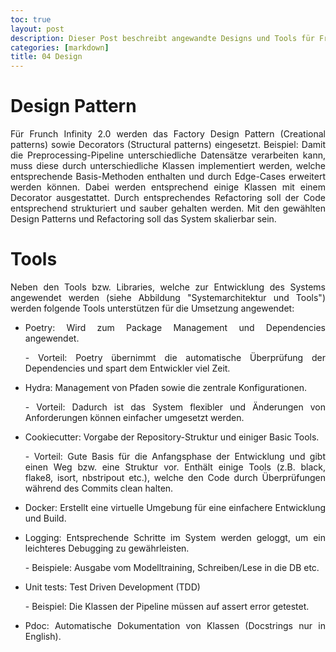 ```yaml
---
toc: true
layout: post
description: Dieser Post beschreibt angewandte Designs und Tools für Frunch Infinity 2.0
categories: [markdown]
title: 04 Design
---
```


# Design Pattern
<p style="text-align: justify;">Für Frunch Infinity 2.0 werden das Factory Design Pattern (Creational patterns) sowie Decorators (Structural patterns) eingesetzt. Beispiel: Damit die Preprocessing-Pipeline unterschiedliche Datensätze verarbeiten kann, muss diese durch unterschiedliche Klassen implementiert werden, welche entsprechende Basis-Methoden enthalten und durch Edge-Cases erweitert werden können. Dabei werden entsprechend einige Klassen mit einem Decorator ausgestattet. Durch entsprechendes Refactoring soll der Code entsprechend strukturiert und sauber gehalten werden. Mit den gewählten Design Patterns und Refactoring soll das System skalierbar sein.</p>

# Tools
<p style="text-align: justify;">Neben den Tools bzw. Libraries, welche zur Entwicklung des Systems angewendet werden (siehe Abbildung "Systemarchitektur und Tools") werden folgende Tools unterstützen für die Umsetzung angewendet:</p>

- <p style="text-align: justify;">Poetry: Wird zum Package Management und Dependencies angewendet. </p>
    <p style="text-align: justify;">- Vorteil: Poetry übernimmt die automatische Überprüfung der Dependencies und spart dem Entwickler viel Zeit. </p>
- <p style="text-align: justify;">Hydra: Management von Pfaden sowie die zentrale Konfigurationen. </p>
    <p style="text-align: justify;">- Vorteil: Dadurch ist das System flexibler und Änderungen von Anforderungen können einfacher umgesetzt werden.</p>
- <p style="text-align: justify;">Cookiecutter: Vorgabe der Repository-Struktur und einiger Basic Tools. </p>
    <p style="text-align: justify;">- Vorteil: Gute Basis für die Anfangsphase der Entwicklung und gibt einen Weg bzw. eine Struktur vor. Enthält einige Tools (z.B. black, flake8, isort, nbstripout etc.), welche den Code durch Überprüfungen während des Commits clean halten.</p>
- <p style="text-align: justify;">Docker: Erstellt eine virtuelle Umgebung für eine einfachere Entwicklung und Build. </p>
- <p style="text-align: justify;">Logging: Entsprechende Schritte im System werden geloggt, um ein leichteres Debugging zu gewährleisten.</p>
    <p style="text-align: justify;">- Beispiele: Ausgabe vom Modelltraining, Schreiben/Lese in die DB etc.</p>
- <p style="text-align: justify;">Unit tests: Test Driven Development (TDD)</p>
    <p style="text-align: justify;">- Beispiel: Die Klassen der Pipeline müssen auf assert error getestet.</p>
- <p style="text-align: justify;">Pdoc: Automatische Dokumentation von Klassen (Docstrings nur in English).</p>


